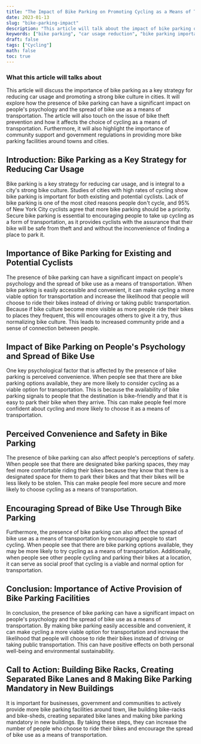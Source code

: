 ```yaml
---
title: "The Impact of Bike Parking on Promoting Cycling as a Means of Transportation"
date: 2023-01-13
slug: "bike-parking-impact"
description: "This article will talk about the impact of bike parking on promoting cycling as a means of transportation"
keywords: ["bike parking", "car usage reduction", "bike parking importance", "increase the spread of cycling","encouragement of bicycle parking"]
draft: false
tags: ["Cycling"]
math: false
toc: true
---
```






### What this article will talks about

This article will discuss the importance of bike parking as a key strategy for reducing car usage and promoting a strong bike culture in cities. It will explore how the presence of bike parking can have a significant impact on people's psychology and the spread of bike use as a means of transportation. The article will also touch on the issue of bike theft prevention and how it affects the choice of cycling as a means of transportation. Furthermore, it will also highlight the importance of community support and government regulations in providing more bike parking facilities around towns and cities.

## Introduction: Bike Parking as a Key Strategy for Reducing Car Usage

Bike parking is a key strategy for reducing car usage, and is integral to a city's strong bike culture. Studies of cities with high rates of cycling show bike parking is important for both existing and potential cyclists. Lack of bike parking is one of the most cited reasons people don't cycle, and 95% of New York City cyclists agree that more bike parking should be a priority. Secure bike parking is essential to encouraging people to take up cycling as a form of transportation, as it provides cyclists with the assurance that their bike will be safe from theft and and without the inconvenience of finding a place to park it.

## Importance of Bike Parking for Existing and Potential Cyclists


The presence of bike parking can have a significant impact on people's psychology and the spread of bike use as a means of transportation. When bike parking is easily accessible and convenient, it can make cycling a more viable option for transportation and increase the likelihood that people will choose to ride their bikes instead of driving or taking public transportation. Because if bike culture become more visible as more people ride their bikes to places they frequent, this will encourages others to give it a try, thus normalizing bike culture. This leads to increased community pride and a sense of connection between people.


## Impact of Bike Parking on People's Psychology and Spread of Bike Use

One key psychological factor that is affected by the presence of bike parking is perceived convenience. When people see that there are bike parking options available, they are more likely to consider cycling as a viable option for transportation. This is because the availability of bike parking signals to people that the destination is bike-friendly and that it is easy to park their bike when they arrive. This can make people feel more confident about cycling and more likely to choose it as a means of transportation.

## Perceived Convenience and Safety in Bike Parking

The presence of bike parking can also affect people's perceptions of safety. When people see that there are designated bike parking spaces, they may feel more comfortable riding their bikes because they know that there is a designated space for them to park their bikes and that their bikes will be less likely to be stolen. This can make people feel more secure and more likely to choose cycling as a means of transportation.


##  Encouraging Spread of Bike Use Through Bike Parking

Furthermore, the presence of bike parking can also affect the spread of bike use as a means of transportation by encouraging people to start cycling. When people see that there are bike parking options available, they may be more likely to try cycling as a means of transportation. Additionally, when people see other people cycling and parking their bikes at a location, it can serve as social proof that cycling is a viable and normal option for transportation.


## Conclusion: Importance of Active Provision of Bike Parking Facilities


In conclusion, the presence of bike parking can have a significant impact on people's psychology and the spread of bike use as a means of transportation. By making bike parking easily accessible and convenient, it can make cycling a more viable option for transportation and increase the likelihood that people will choose to ride their bikes instead of driving or taking public transportation. This can have positive effects on both personal well-being and environmental sustainability.

## Call to Action: Building Bike Racks, Creating Separated Bike Lanes and 8 Making Bike Parking Mandatory in New Buildings

It is important for businesses, government and communities to actively provide more bike parking facilities around town, like building bike-racks and bike-sheds, creating separated bike lanes and making bike parking mandatory in new buildings. By taking these steps, they can increase the number of people who choose to ride their bikes and encourage the spread of bike use as a means of transportation.